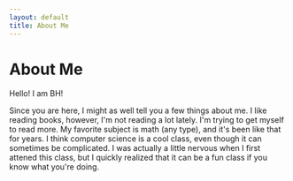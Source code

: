 ```yaml
---
layout: default
title: About Me
---
```

# About Me
Hello! I am BH!

Since you are here, I might as well tell you a few things about me. I like reading books, however, I'm not reading a lot lately. I'm trying to get myself to read more. My favorite subject is math (any type), and it's been like that for years. I think computer science is a cool class, even though it can sometimes be complicated. I was actually a little nervous when I first attened this class, but I quickly realized that it can be a fun class if you know what you're doing.

